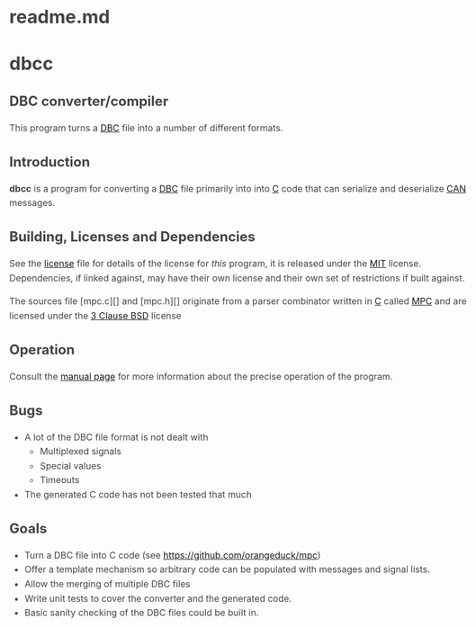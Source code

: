 # readme.md
# dbcc
## DBC converter/compiler 

This program turns a [DBC][] file into a number of different formats.

## Introduction

**dbcc** is a program for converting a [DBC][] file primarily into into [C][]
code that can serialize and deserialize [CAN][] messages.

## Building, Licenses and Dependencies 

See the [license][] file for details of the license for *this* program, it is
released under the [MIT][] license. Dependencies, if linked against, may have
their own license and their own set of restrictions if built against.

The sources file [mpc.c][] and [mpc.h][] originate from a parser combinator
written in [C][] called [MPC][] and are licensed under the [3 Clause BSD][] 
license

## Operation

Consult the [manual page][] for more information about the precise operation of the
program.

## Bugs

* A lot of the DBC file format is not dealt with
  - Multiplexed signals
  - Special values
  - Timeouts 
* The generated C code has not been tested that much

## Goals

* Turn a DBC file into C code
  (see <https://github.com/orangeduck/mpc>)
* Offer a template mechanism so arbitrary code can be populated with messages
  and signal lists.
* Allow the merging of multiple DBC files
* Write unit tests to cover the converter and the generated code.
* Basic sanity checking of the DBC files could be built in.

[DBC]: http://vector.com/vi_candb_en.html
[C]: https://en.wikipedia.org/wiki/C_%28programming_language%29
[CAN]: https://en.wikipedia.org/wiki/CAN_bus
[license]: LICENSE
[manual page]: dbcc.1
[MIT]: https://en.wikipedia.org/wiki/MIT_License
[3 Clause BSD]: https://en.wikipedia.org/wiki/BSD_licenses
[MPC]: https://github.com/orangeduck/mpc

<style type="text/css">body{margin:40px auto;max-width:850px;line-height:1.6;font-size:16px;color:#444;padding:0 10px}h1,h2,h3{line-height:1.2}</style>

